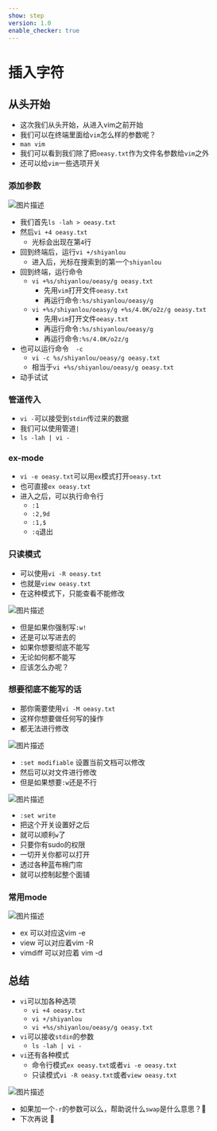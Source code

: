 ```yaml
---
show: step
version: 1.0
enable_checker: true
---
```


# 插入字符

## 从头开始

- 这次我们从头开始，从进入vim之前开始
- 我们可以在终端里面给`vim`怎么样的参数呢？
- `man vim`
- 我们可以看到我们除了把`oeasy.txt`作为文件名参数给`vim`之外
- 还可以给`vim`一些选项开关

### 添加参数

![图片描述](https://doc.shiyanlou.com/courses/uid1190679-20210203-1612342407567)
- 我们首先`ls -lah > oeasy.txt`
- 然后`vi +4 oeasy.txt`
	- 光标会出现在第`4`行
- 回到终端后，运行`vi +/shiyanlou`
	- 进入后，光标在搜索到的第一个`shiyanlou` 
- 回到终端，运行命令
	- `vi +%s/shiyanlou/oeasy/g oeasy.txt`
		- 先用`vim`打开文件`oeasy.txt`
		- 再运行命令`:%s/shiyanlou/oeasy/g`
	- `vi +%s/shiyanlou/oeasy/g +%s/4.0K/o2z/g oeasy.txt`
		- 先用`vim`打开文件`oeasy.txt`
		- 再运行命令`:%s/shiyanlou/oeasy/g`
		- 再运行命令`:%s/4.0K/o2z/g`
- 也可以运行命令　`-c`
	- `vi -c %s/shiyanlou/oeasy/g oeasy.txt`
	- 相当于`vi +%s/shiyanlou/oeasy/g oeasy.txt`
- 动手试试

### 管道传入
- `vi -`可以接受到`stdin`传过来的数据
- 我们可以使用管道`|`
- `ls -lah | vi -`

### ex-mode

- `vi -e oeasy.txt`可以用`ex`模式打开`oeasy.txt`
- 也可直接`ex oeasy.txt`
- 进入之后，可以执行命令行
	- `:1`
	- `:2,9d`
	- `:1,$`
	- `:q`退出
	
### 只读模式
- 可以使用`vi -R oeasy.txt`
- 也就是`view oeasy.txt`
- 在这种模式下，只能查看不能修改

![图片描述](https://doc.shiyanlou.com/courses/uid1190679-20210710-1625918181747)

- 但是如果你强制写`:w!`
- 还是可以写进去的
- 如果你想要彻底不能写
- 无论如何都不能写
- 应该怎么办呢？

### 想要彻底不能写的话

- 那你需要使用`vi -M oeasy.txt`
- 这样你想要做任何写的操作
- 都无法进行修改

![图片描述](https://doc.shiyanlou.com/courses/uid1190679-20210710-1625920312707)

- `:set modifiable` 设置当前文档可以修改
- 然后可以对文件进行修改
- 但是如果想要`:w`还是不行

![图片描述](https://doc.shiyanlou.com/courses/uid1190679-20210710-1625920430355)

- `:set write`
- 把这个开关设置好之后
- 就可以顺利`w`了
- 只要你有sudo的权限
- 一切开关你都可以打开
- 透过各种蓝布棉门帘
- 就可以控制起整个面铺

### 常用mode

![图片描述](https://doc.shiyanlou.com/courses/uid1190679-20210705-1625454789993)

- ex 可以对应这vim -e 
- view 可以对应着vim -R
- vimdiff 可以对应着 vim -d

## 总结
- `vi`可以加各种选项
	- `vi +4 oeasy.txt`
	- `vi +/shiyanlou`
	- `vi +%s/shiyanlou/oeasy/g oeasy.txt`
- `vi`可以接收`stdin`的参数
	- `ls -lah | vi -`
- `vi`还有各种模式
	- 命令行模式`ex oeasy.txt`或者`vi -e oeasy.txt`
	- 只读模式`vi -R oeasy.txt`或者`view oeasy.txt`

![图片描述](https://doc.shiyanlou.com/courses/uid1190679-20210203-1612344137448)
- 如果加一个`-r`的参数可以么，帮助说什么`swap`是什么意思？🤔
- 下次再说 👋







